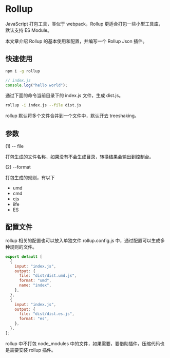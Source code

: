 # Rollup

JavaScript 打包工具，类似于 webpack，Rollup 更适合打包一些小型工具库，默认支持 ES Module。

本文章介绍 Rollup 的基本使用和配置，并编写一个 Rollup Json 插件。

## 快速使用

```bash
npm i -g rollup
```

```js
// index.js
console.log("hello world");
```

通过下面的命令当前目录下的 index.js 文件，生成 dist.js。

```bash
rollup -i index.js --file dist.js
```

rollup 默认将多个文件合并到一个文件中，默认开去 treeshaking。

## 参数

(1) -- file

打包生成的文件名称，如果没有不会生成目录，转换结果会输出到控制台。

(2) --format

打包生成的规则，有以下

- umd
- cmd
- cjs
- iife
- ES

## 配置文件

rollup 相关的配置也可以放入单独文件 rollup.config.js 中，通过配置可以生成多种规则的文件。

```js
export default [
  {
    input: "index.js",
    output: {
      file: "dist/dist.umd.js",
      format: "umd",
      name: "index",
    },
  },
  {
    input: "index.js",
    output: {
      file: "dist/dist.es.js",
      format: "es",
    },
  },
];
```

rollup 中不打包 node_modules 中的文件，如果需要，要借助插件，压缩代码也是需要安装 rollup 插件。